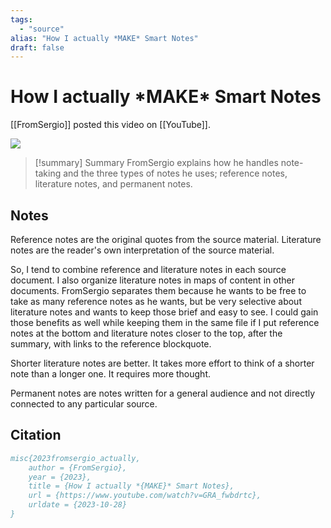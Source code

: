 ```yaml
---
tags:
  - "source"
alias: "How I actually *MAKE* Smart Notes"
draft: false
---
```

# How I actually \*MAKE\* Smart Notes
[[FromSergio]] posted this video on [[YouTube]].

![](https://www.youtube.com/watch?v=GRA_fwbdrtc)
> [!summary] Summary
> FromSergio explains how he handles note-taking and the three types of notes he uses; reference notes, literature notes, and permanent notes.
## Notes
Reference notes are the original quotes from the source material. 
Literature notes are the reader's own interpretation of the source material.

So, I tend to combine reference and literature notes in each source document. I also organize literature notes in maps of content in other documents. FromSergio separates them because he wants to be free to take as many reference notes as he wants, but be very selective about literature notes and wants to keep those brief and easy to see. I could gain those benefits as well while keeping them in the same file if I put reference notes at the bottom and literature notes closer to the top, after the summary, with links to the reference blockquote.

Shorter literature notes are better. It takes more effort to think of a shorter note than a longer one. It requires more thought.

Permanent notes are notes written for a general audience and not directly connected to any particular source.
## Citation

```bibtex
misc{2023fromsergio_actually,
	author = {FromSergio},
	year = {2023},
	title = {How I actually *{MAKE}* Smart Notes},
	url = {https://www.youtube.com/watch?v=GRA_fwbdrtc},
	urldate = {2023-10-28}
}
```


